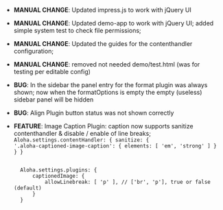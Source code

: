 - **MANUAL CHANGE**: Updated impress.js to work with jQuery UI
- **MANUAL CHANGE**: Updated demo-app to work with jQuery UI; added simple system test to check file permissions;
- **MANUAL CHANGE**: Updated the guides for the contenthandler configuration;
- **MANUAL CHANGE**: removed not needed demo/test.html (was for testing per editable config)
- **BUG**: In the sidebar the panel entry for the format plugin was always shown; now when the formatOptions is empty the empty (useless) sidebar panel will be hidden
- **BUG**: Align Plugin button status was not shown correctly
- **FEATURE**: Image Caption Plugin: caption now supports sanitize contenthandler & disable / enable of line breaks;
	<code>
	Aloha.settings.contentHandler: {
		sanitize: {
			'.aloha-captioned-image-caption': { elements: [ 'em', 'strong' ] }
		}
	}
	</code>

	<code>
	Aloha.settings.plugins: {
		captionedImage: {
			allowLinebreak: [ 'p' ], // ['br', 'p'], true or false (default)
		}
	}
	</code>
	

